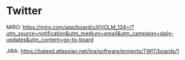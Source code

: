 # Twitter
MIRO: https://miro.com/app/board/uXjVOLM_134=/?utm_source=notification&utm_medium=email&utm_campaign=daily-updates&utm_content=go-to-board

JIRA: https://balexd.atlassian.net/jira/software/projects/TWIT/boards/1
